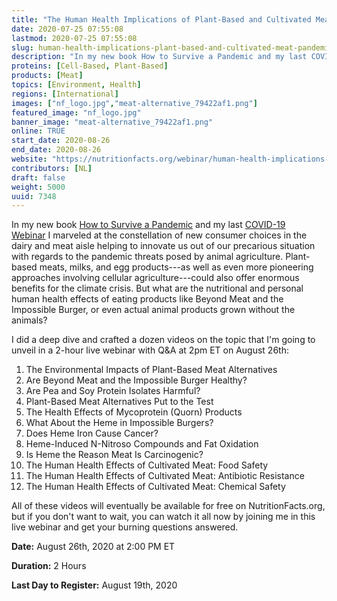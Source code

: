 ```yaml
---
title: "The Human Health Implications of Plant-Based and Cultivated Meat for Pandemic Prevention and Climate Mitigation"
date: 2020-07-25 07:55:08
lastmod: 2020-07-25 07:55:08
slug: human-health-implications-plant-based-and-cultivated-meat-pandemic-prevention-and-climate
description: "In my new book How to Survive a Pandemic and my last COVID-19 Webinar I marveled at the constellation of new consumer choices in the dairy and meat aisle helping to innovate us out of our precarious situation with regards to the pandemic threats posed by animal agriculture."
proteins: [Cell-Based, Plant-Based]
products: [Meat]
topics: [Environment, Health]
regions: [International]
images: ["nf_logo.jpg","meat-alternative_79422af1.png"]
featured_image: "nf_logo.jpg"
banner_image: "meat-alternative_79422af1.png"
online: TRUE
start_date: 2020-08-26
end_date: 2020-08-26
website: "https://nutritionfacts.org/webinar/human-health-implications-of-cultivated-meat/"
contributors: [NL]
draft: false
weight: 5000
uuid: 7348
---
```

In my new book [How to Survive a
Pandemic](https://nutritionfacts.org/how-to-survive-a-pandemic/) and my
last [COVID-19
Webinar](https://drgreger.org/collections/downloads/products/how-to-survive-a-pandemic-digital) I
marveled at the constellation of new consumer choices in the dairy and
meat aisle helping to innovate us out of our precarious situation with
regards to the pandemic threats posed by animal agriculture. Plant-based
meats, milks, and egg products---as well as even more pioneering
approaches involving cellular agriculture---could also offer enormous
benefits for the climate crisis. But what are the nutritional and
personal human health effects of eating products like Beyond Meat and
the Impossible Burger, or even actual animal products grown without the
animals?

I did a deep dive and crafted a dozen videos on the topic that I'm going
to unveil in a 2-hour live webinar with Q&A at 2pm ET on August 26th:

1.  The Environmental Impacts of Plant-Based Meat Alternatives
2.  Are Beyond Meat and the Impossible Burger Healthy?
3.  Are Pea and Soy Protein Isolates Harmful?
4.  Plant-Based Meat Alternatives Put to the Test
5.  The Health Effects of Mycoprotein (Quorn) Products
6.  What About the Heme in Impossible Burgers?
7.  Does Heme Iron Cause Cancer?
8.  Heme-Induced N-Nitroso Compounds and Fat Oxidation
9.  Is Heme the Reason Meat Is Carcinogenic?
10. The Human Health Effects of Cultivated Meat: Food Safety
11. The Human Health Effects of Cultivated Meat: Antibiotic Resistance
12. The Human Health Effects of Cultivated Meat: Chemical Safety

All of these videos will eventually be available for free on
NutritionFacts.org, but if you don't want to wait, you can watch it all
now by joining me in this live webinar and get your burning questions
answered.

**Date:** August 26th, 2020 at 2:00 PM ET

**Duration:** 2 Hours

**Last Day to Register:** August 19th, 2020
